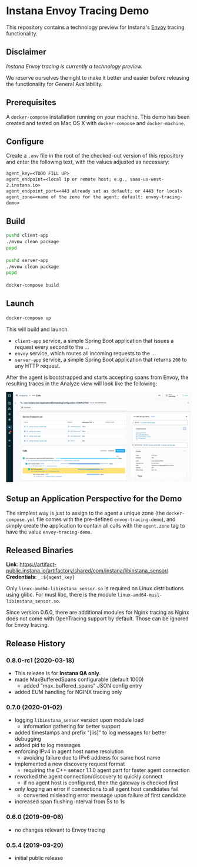 # Instana Envoy Tracing Demo

This repository contains a technology preview for Instana's [Envoy](https://www.envoyproxy.io/) tracing functionality.

## Disclaimer

*Instana Envoy tracing is currently a technology preview.*

We reserve ourselves the right to make it better and easier before releasing the functionality for General Availability.

## Prerequisites

A `docker-compose` installation running on your machine. This demo has been created and tested on Mac OS X with `docker-compose` and `docker-machine`.

## Configure

Create a `.env` file in the root of the checked-out version of this repository and enter the following text, with the values adjusted as necessary:

```text
agent_key=<TODO FILL UP>
agent_endpoint=<local ip or remote host; e.g., saas-us-west-2.instana.io>
agent_endpoint_port=<443 already set as default; or 4443 for local>
agent_zone=<name of the zone for the agent; default: envoy-tracing-demo>
```

## Build

```bash
pushd client-app
./mvnw clean package
popd

pushd server-app
./mvnw clean package
popd

docker-compose build
```

## Launch

```bash
docker-compose up
```

This will build and launch

- `client-app` service, a simple Spring Boot application that issues a request every second to the ...
- `envoy` service, which routes all incoming requests to the ...
- `server-app` service, a simple Spring Boot application that returns `200` to any HTTP request.

After the agent is bootstrapped and starts accepting spans from Envoy, the resulting traces in the Analyze view will look like the following:

![Demo traces in the Analyze view](images/trace-view.png)

## Setup an Application Perspective for the Demo

The simplest way is just to assign to the agent a unique zone (the `docker-compose.yml` file comes with the pre-defined `envoy-tracing-demo`), and simply create the application to contain all calls with the `agent.zone` tag to have the value `envoy-tracing-demo`.

## Released Binaries

**Link**: https://artifact-public.instana.io/artifactory/shared/com/instana/libinstana_sensor/<br/>
**Credentials**: `_:${agent_key}`

Only `linux-amd64-libinstana_sensor.so` is required on Linux distributions using glibc. For musl libc, there is the module `linux-amd64-musl-libinstana_sensor.so`.

Since version 0.6.0, there are additional modules for Nginx tracing as Nginx does not come with OpenTracing support by default. Those can be ignored for Envoy tracing.

## Release History

### 0.8.0-rc1 (2020-03-18)

   * This release is for **Instana QA only**.
   * made MaxBufferedSpans configurable (default 1000)
      * added "max_buffered_spans" JSON config entry
   * added EUM handling for NGINX tracing only

### 0.7.0 (2020-01-02)

   * logging `libinstana_sensor` version upon module load
      * information gathering for better support
   * added timestamps and prefix "[lis]" to log messages for better debugging
   * added pid to log messages
   * enforcing IPv4 in agent host name resolution
      * avoiding failure due to IPv6 address for same host name
   * implemented a new discovery request format
      * requiring the C++ sensor 1.1.0 agent part for faster agent connection
   * reworked the agent connection/discovery to quickly connect
      * if no agent host is configured, then the gateway is checked first
   * only logging an error if connections to all agent host candidates fail
      * converted misleading error message upon failure of first candidate
   * increased span flushing interval from 5s to 1s

### 0.6.0 (2019-09-06)

   * no changes relevant to Envoy tracing

### 0.5.4 (2019-03-20)

   * initial public release